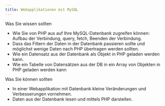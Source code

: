 ```yaml
---
title: Webapplikationen mit MySQL
---
```

Was Sie wissen sollten

* Wie Sie von PHP aus auf Ihre MySQL-Datenbank zugreifen können: Aufbau der Verbindung, query, fetch, Beenden der Verbindung.
* Dass das Filtern der Daten in der Datenbank passieren sollte und möglichst wenige Daten nach PHP übertragen werden sollten.
* Wie ein Datensatz aus der Datenbank als Objekt in PHP geladen werden kann.
* Wie ein Tabelle von Datensätzen aus der DB in ein  Array von Objekten in PHP geladen werden kann

Was Sie können sollten

* In einer Webapplikation mit Datenbank kleine Veränderungen und Verbesserungen vornehmen.
* Daten aus der Datenbank lesen und mittels PHP darstellen.

